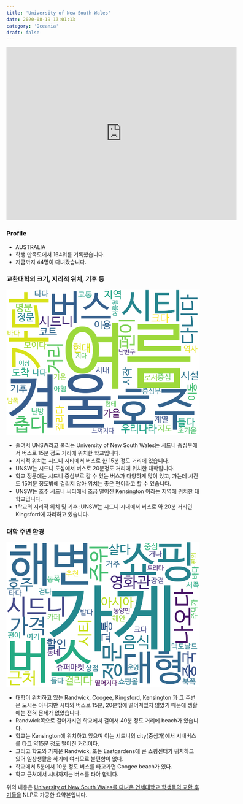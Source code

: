 ```yaml
---
title: 'University of New South Wales'
date: 2020-08-19 13:01:13
category: 'Oceania'
draft: false
---
```


<iframe
width="600"
height="450"
frameborder="0" style="border:0"
src="https://www.google.com/maps/embed/v1/place?key=AIzaSyC9e1AME-pVmWC4hBpFdu5S4dKzyepa3HQ&q=University+of+New+South+Wales&center=-33.917347,151.2312675&zoom=14" allowfullscreen>
</iframe>

### Profile

* AUSTRALIA
* 학생 만족도에서 164위를 기록했습니다.
* 지금까지 44명이 다녀갔습니다. 

### 교환대학의 크기, 지리적 위치, 기후 등

![gen_info-WordCloud](../univ_wordclouds_okt/gen_info/AU000012_gen_info_okt.png)

* 줄여서 UNSW라고 불리는 University of New South Wales는 시드니 중심부에서 버스로 15분 정도 거리에 위치한 학교입니다.
* 지리적 위치는 시드니 시티에서 버스로 한 15분 정도 거리에 있습니다.
* UNSW는 시드니 도심에서 버스로 20분정도 거리에 위치한 대학입니다.
* 학교 정문에는 시드니 중심부로 갈 수 있는 버스가 다양하게 많이 있고, 가는데 시간도 15여분 정도밖에 걸리지 않아 위치는 좋은 편이라고 할 수 있습니다.
* UNSW는 호주 시드니 씨티에서 조금 떨어진 Kensington 이라는 지역에 위치한 대학교입니다.
* t학교의 지리적 위치 및 기후 :UNSW는 시드니 시내에서 버스로 약 20분 거리인 Kingsford에 자리하고 있습니다.


### 대학 주변 환경

![env_info-WordCloud](../univ_wordclouds_okt/env_info/AU000012_env_info_okt.png)

* 대학이 위치하고 있는 Randwick, Coogee, Kingsford, Kensington 과 그 주변은 도시는 아니지만 시티와 버스로 15분, 20분밖에 떨어져있지 않았기 때문에 생활에는 전혀 문제가 없었습니다.
* Randwick쪽으로 걸어가시면 학교에서 걸어서 40분 정도 거리에 beach가 있습니다.
* 학교는 Kensington에 위치하고 있으며 이는 시드니의 city(중심가)에서 시내버스를 타고 약15분 정도 떨어진 거리이다.
* 그리고 학교와 가까운 Randwick, 또는 Eastgardens에 큰 쇼핑센터가 위치하고 있어 일상생활을 하기에 여러모로 불편함이 없다.
* 학교에서 5분에서 10분 정도 버스를 타고가면 Coogee beach가 있다.
* 학교 근처에서 시내까지는 버스를 타야 합니다.


위의 내용은 [University of New South Wales를 다녀온 연세대학교 학생들의 교환 후기들을](http://oia.yonsei.ac.kr/partner/expReport.asp?ucode=AU000012&bgbn=A) NLP로 가공한 요약본입니다. 

